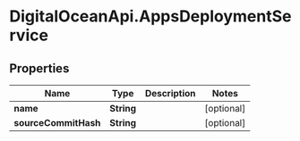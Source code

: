 # DigitalOceanApi.AppsDeploymentService

## Properties
Name | Type | Description | Notes
------------ | ------------- | ------------- | -------------
**name** | **String** |  | [optional] 
**sourceCommitHash** | **String** |  | [optional] 
